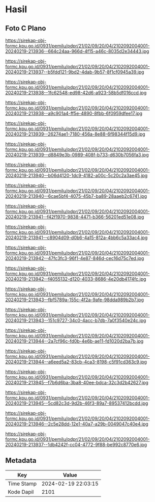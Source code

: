 # Hasil

## Foto C Plano

https://sirekap-obj-formc.kpu.go.id/0931/pemilu/pdpr/21/02/09/20/04/2102092004001-20240219-213936--664c24aa-966d-4f15-a46c-8035d2e34443.jpg

https://sirekap-obj-formc.kpu.go.id/0931/pemilu/pdpr/21/02/09/20/04/2102092004001-20240219-213937--b5fdd121-9bd2-4dab-9b57-8f1cf0945a39.jpg

https://sirekap-obj-formc.kpu.go.id/0931/pemilu/pdpr/21/02/09/20/04/2102092004001-20240219-213938--1fc62548-ed98-42d6-a923-58b5df016ccd.jpg

https://sirekap-obj-formc.kpu.go.id/0931/pemilu/pdpr/21/02/09/20/04/2102092004001-20240219-213938--a9c901a4-ff5e-4890-8fbb-6f0959dfee17.jpg

https://sirekap-obj-formc.kpu.go.id/0931/pemilu/pdpr/21/02/09/20/04/2102092004001-20240219-213939--26274ae1-7180-456a-8e88-6f98344f15d9.jpg

https://sirekap-obj-formc.kpu.go.id/0931/pemilu/pdpr/21/02/09/20/04/2102092004001-20240219-213939--d8849e3b-0989-408f-b733-d630b7056fa3.jpg

https://sirekap-obj-formc.kpu.go.id/0931/pemilu/pdpr/21/02/09/20/04/2102092004001-20240219-213940--b06d4120-1dc9-4182-a00c-5c20c2a3ae45.jpg

https://sirekap-obj-formc.kpu.go.id/0931/pemilu/pdpr/21/02/09/20/04/2102092004001-20240219-213940--6cae5bf4-4075-45b7-ba89-28aaeb2c6741.jpg

https://sirekap-obj-formc.kpu.go.id/0931/pemilu/pdpr/21/02/09/20/04/2102092004001-20240219-213941--f42f1970-9838-4471-b366-56201ed51e08.jpg

https://sirekap-obj-formc.kpu.go.id/0931/pemilu/pdpr/21/02/09/20/04/2102092004001-20240219-213941--c8904d09-d0b6-4a15-812a-4bb6c5a33ac4.jpg

https://sirekap-obj-formc.kpu.go.id/0931/pemilu/pdpr/21/02/09/20/04/2102092004001-20240219-213942--47fc3fc3-96f1-4e87-846d-cec16d75c7ed.jpg

https://sirekap-obj-formc.kpu.go.id/0931/pemilu/pdpr/21/02/09/20/04/2102092004001-20240219-213942--f4055132-d120-4033-8686-4e20db4174fc.jpg

https://sirekap-obj-formc.kpu.go.id/0931/pemilu/pdpr/21/02/09/20/04/2102092004001-20240219-213943--fbf5789a-155c-4f2a-9afe-98dda989b2b7.jpg

https://sirekap-obj-formc.kpu.go.id/0931/pemilu/pdpr/21/02/09/20/04/2102092004001-20240219-213943--151c9727-34c0-4acc-b7db-7a0f3540e24c.jpg

https://sirekap-obj-formc.kpu.go.id/0931/pemilu/pdpr/21/02/09/20/04/2102092004001-20240219-213944--2a7cf96c-fd0b-4e6b-ae11-fd1020d2ba7b.jpg

https://sirekap-obj-formc.kpu.go.id/0931/pemilu/pdpr/21/02/09/20/04/2102092004001-20240219-213944--a6eed5a2-83cb-4ca3-8198-c5f91cd363c9.jpg

https://sirekap-obj-formc.kpu.go.id/0931/pemilu/pdpr/21/02/09/20/04/2102092004001-20240219-213945--f7b6d6ba-3ba8-40ee-bdca-32c3d2b42627.jpg

https://sirekap-obj-formc.kpu.go.id/0931/pemilu/pdpr/21/02/09/20/04/2102092004001-20240219-213945--5cd82c3d-9d2b-46f3-89a7-89537412bcdd.jpg

https://sirekap-obj-formc.kpu.go.id/0931/pemilu/pdpr/21/02/09/20/04/2102092004001-20240219-213946--2c5e28dd-12e1-40a7-a29b-0049047c40e4.jpg

https://sirekap-obj-formc.kpu.go.id/0931/pemilu/pdpr/21/02/09/20/04/2102092004001-20240219-213937--1db4242f-cc04-4772-9f88-be992c8770e6.jpg


## Metadata

| Key        | Value               |
| ---------- | ------------------- |
| Time Stamp | 2024-02-19 22:03:15 |
| Kode Dapil | 2101                |




